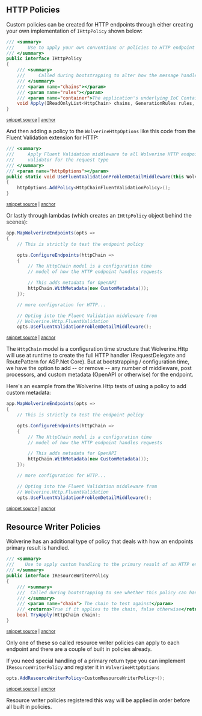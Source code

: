 ## HTTP Policies

Custom policies can be created for HTTP endpoints through either creating your own implementation of `IHttpPolicy`
shown below:

<!-- snippet: sample_IHttpPolicy -->
<a id='snippet-sample_ihttppolicy'></a>
```cs
/// <summary>
///     Use to apply your own conventions or policies to HTTP endpoint handlers
/// </summary>
public interface IHttpPolicy
{
    /// <summary>
    ///     Called during bootstrapping to alter how the message handlers are configured
    /// </summary>
    /// <param name="chains"></param>
    /// <param name="rules"></param>
    /// <param name="container">The application's underlying IoC Container</param>
    void Apply(IReadOnlyList<HttpChain> chains, GenerationRules rules, IServiceContainer container);
}
```
<sup><a href='https://github.com/JasperFx/wolverine/blob/main/src/Http/Wolverine.Http/IHttpPolicy.cs#L6-L22' title='Snippet source file'>snippet source</a> | <a href='#snippet-sample_ihttppolicy' title='Start of snippet'>anchor</a></sup>
<!-- endSnippet -->

And then adding a policy to the `WolverineHttpOptions` like this code from the Fluent Validation extension for HTTP:

<!-- snippet: sample_usage_of_http_add_policy -->
<a id='snippet-sample_usage_of_http_add_policy'></a>
```cs
/// <summary>
///     Apply Fluent Validation middleware to all Wolverine HTTP endpoints with a known Fluent Validation
///     validator for the request type
/// </summary>
/// <param name="httpOptions"></param>
public static void UseFluentValidationProblemDetailMiddleware(this WolverineHttpOptions httpOptions)
{
    httpOptions.AddPolicy<HttpChainFluentValidationPolicy>();
}
```
<sup><a href='https://github.com/JasperFx/wolverine/blob/main/src/Http/Wolverine.Http.FluentValidation/WolverineHttpOptionsExtensions.cs#L7-L19' title='Snippet source file'>snippet source</a> | <a href='#snippet-sample_usage_of_http_add_policy' title='Start of snippet'>anchor</a></sup>
<!-- endSnippet -->

Or lastly through lambdas (which creates an `IHttpPolicy` object behind the scenes):

<!-- snippet: sample_using_configure_endpoints -->
<a id='snippet-sample_using_configure_endpoints'></a>
```cs
app.MapWolverineEndpoints(opts =>
{
    // This is strictly to test the endpoint policy

    opts.ConfigureEndpoints(httpChain =>
    {
        // The HttpChain model is a configuration time
        // model of how the HTTP endpoint handles requests

        // This adds metadata for OpenAPI
        httpChain.WithMetadata(new CustomMetadata());
    });

    // more configuration for HTTP...

    // Opting into the Fluent Validation middleware from
    // Wolverine.Http.FluentValidation
    opts.UseFluentValidationProblemDetailMiddleware();
```
<sup><a href='https://github.com/JasperFx/wolverine/blob/main/src/Http/WolverineWebApi/Program.cs#L144-L165' title='Snippet source file'>snippet source</a> | <a href='#snippet-sample_using_configure_endpoints' title='Start of snippet'>anchor</a></sup>
<!-- endSnippet -->

The `HttpChain` model is a configuration time structure that Wolverine.Http will use at runtime to create the full
HTTP handler (RequestDelegate and RoutePattern for ASP.Net Core). But at bootstrapping / configuration time, we have
the option to add -- or remove -- any number of middleware, post processors, and custom metadata (OpenAPI or otherwise) 
for the endpoint.

Here's an example from the Wolverine.Http tests of using a policy to add custom metadata:

<!-- snippet: sample_using_configure_endpoints -->
<a id='snippet-sample_using_configure_endpoints'></a>
```cs
app.MapWolverineEndpoints(opts =>
{
    // This is strictly to test the endpoint policy

    opts.ConfigureEndpoints(httpChain =>
    {
        // The HttpChain model is a configuration time
        // model of how the HTTP endpoint handles requests

        // This adds metadata for OpenAPI
        httpChain.WithMetadata(new CustomMetadata());
    });

    // more configuration for HTTP...

    // Opting into the Fluent Validation middleware from
    // Wolverine.Http.FluentValidation
    opts.UseFluentValidationProblemDetailMiddleware();
```
<sup><a href='https://github.com/JasperFx/wolverine/blob/main/src/Http/WolverineWebApi/Program.cs#L144-L165' title='Snippet source file'>snippet source</a> | <a href='#snippet-sample_using_configure_endpoints' title='Start of snippet'>anchor</a></sup>
<!-- endSnippet -->

## Resource Writer Policies

Wolverine has an additional type of policy that deals with how an endpoints primary result is handled. 

<!-- snippet: sample_IResourceWriterPolicy -->
<a id='snippet-sample_iresourcewriterpolicy'></a>
```cs
/// <summary>
///    Use to apply custom handling to the primary result of an HTTP endpoint handler
/// </summary>
public interface IResourceWriterPolicy
{
    /// <summary>
    ///  Called during bootstrapping to see whether this policy can handle the chain. If yes no further policies are tried.
    /// </summary>
    /// <param name="chain"> The chain to test against</param>
    /// <returns>True if it applies to the chain, false otherwise</returns>
    bool TryApply(HttpChain chain);
}
```
<sup><a href='https://github.com/JasperFx/wolverine/blob/main/src/Http/Wolverine.Http/Resources/IResourceWriterPolicy.cs#L3-L17' title='Snippet source file'>snippet source</a> | <a href='#snippet-sample_iresourcewriterpolicy' title='Start of snippet'>anchor</a></sup>
<!-- endSnippet -->

Only one of these so called resource writer policies can apply to each endpoint and there are a couple of built in policies already.

If you need special handling of a primary return type you can implement `IResourceWriterPolicy` and register it in `WolverineHttpOptions`

<!-- snippet: sample_register_resource_writer_policy -->
<a id='snippet-sample_register_resource_writer_policy'></a>
```cs
opts.AddResourceWriterPolicy<CustomResourceWriterPolicy>();
```
<sup><a href='https://github.com/JasperFx/wolverine/blob/main/src/Http/WolverineWebApi/Program.cs#L180-L182' title='Snippet source file'>snippet source</a> | <a href='#snippet-sample_register_resource_writer_policy' title='Start of snippet'>anchor</a></sup>
<!-- endSnippet -->

Resource writer policies registered this way will be applied in order before all built in policies.
